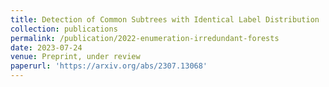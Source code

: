 ```yaml
---
title: Detection of Common Subtrees with Identical Label Distribution
collection: publications
permalink: /publication/2022-enumeration-irredundant-forests
date: 2023-07-24
venue: Preprint, under review
paperurl: 'https://arxiv.org/abs/2307.13068'
---
```

